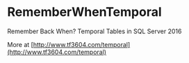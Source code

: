 # RememberWhenTemporal
Remember Back When? Temporal Tables in SQL Server 2016

More at [http://www.tf3604.com/temporal](http://www.tf3604.com/temporal)
